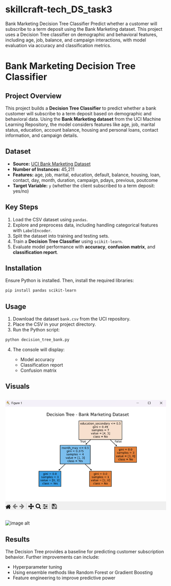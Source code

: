 # skillcraft-tech_DS_task3
Bank Marketing Decision Tree Classifier Predict whether a customer will subscribe to a term deposit using the Bank Marketing dataset. This project uses a Decision Tree classifier on demographic and behavioral features, including age, job, balance, and campaign interactions, with model evaluation via accuracy and classification metrics.

# Bank Marketing Decision Tree Classifier

## Project Overview
This project builds a **Decision Tree Classifier** to predict whether a bank customer will subscribe to a term deposit based on demographic and behavioral data. Using the **Bank Marketing dataset** from the UCI Machine Learning Repository, the model considers features like age, job, marital status, education, account balance, housing and personal loans, contact information, and campaign details.

## Dataset
- **Source:** [UCI Bank Marketing Dataset](https://archive.ics.uci.edu/ml/datasets/bank+marketing)
- **Number of Instances:** 45,211
- **Features:** age, job, marital, education, default, balance, housing, loan, contact, day, month, duration, campaign, pdays, previous, poutcome
- **Target Variable:** `y` (whether the client subscribed to a term deposit: yes/no)

## Key Steps
1. Load the CSV dataset using `pandas`.
2. Explore and preprocess data, including handling categorical features with `LabelEncoder`.
3. Split the dataset into training and testing sets.
4. Train a **Decision Tree Classifier** using `scikit-learn`.
5. Evaluate model performance with **accuracy**, **confusion matrix**, and **classification report**.

## Installation
Ensure Python is installed. Then, install the required libraries:

```bash
pip install pandas scikit-learn
````

## Usage

1. Download the dataset `bank.csv` from the UCI repository.
2. Place the CSV in your project directory.
3. Run the Python script:

```bash
python decision_tree_bank.py
```

4. The console will display:

   * Model accuracy
   * Classification report
   * Confusion matrix

## Visuals
##
![image alt](https://github.com/Srinidhi1009/skillcraft-tech_DS_task3/blob/6d20ccd226af048fcc672c185f779819db08ab67/Screenshot%202025-09-16%20123358.png)

##
![image alt]()

## Results

The Decision Tree provides a baseline for predicting customer subscription behavior. Further improvements can include:

* Hyperparameter tuning
* Using ensemble methods like Random Forest or Gradient Boosting
* Feature engineering to improve predictive power


